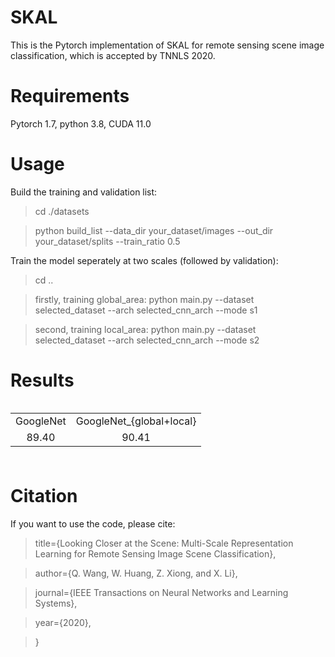 # SKAL
This is the Pytorch implementation of SKAL for remote sensing scene image classification, which is accepted by TNNLS 2020.

# Requirements
Pytorch 1.7, python 3.8, CUDA 11.0

# Usage
Build the training and validation list:
> cd ./datasets 

> python build_list  --data_dir your_dataset/images  --out_dir your_dataset/splits  --train_ratio 0.5

Train the model seperately at two scales (followed by validation):

> cd ..

> firstly, training global_area: python main.py  --dataset selected_dataset  --arch selected_cnn_arch  --mode s1 

> second, training local_area:   python main.py  --dataset selected_dataset  --arch selected_cnn_arch  --mode s2 

# Results
<table border="0.5px" align="left" bordercolor="black" width="80%" height="100px">
    <tr align="center">
        <td>GoogleNet</td>
        <td>GoogleNet_{global+local}</td>
    </tr>
    <tr align="center">
        <td>89.40</td>
        <td>90.41</td>
    </tr>
</table>

# Citation
If you want to use the code, please cite: 
> title={Looking Closer at the Scene: Multi-Scale Representation Learning for Remote Sensing Image Scene Classification},

> author={Q. Wang, W. Huang, Z. Xiong, and X. Li},

> journal={IEEE Transactions on Neural Networks and Learning Systems},

> year={2020},

> }
